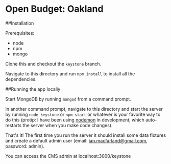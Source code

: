 # Open Budget: Oakland

##Installation

Prerequisites: 

- node
- npm
- mongo

Clone this and checkout the `keystone` branch.

Navigate to this directory and run `npm install` to install all the dependencies.

##Running the app locally

Start MongoDB by running `mongod` from a command prompt.

In another command prompt, navigate to this directory and start the server by running `node keystone` or `npm start` or whatever is your favorite way to do this (protip: I have been using [nodemon](http://nodemon.io/) in development, which auto-restarts the server when you make code changes). 

That's it! The first time you run the server it should install some data fixtures and create a default admin user (email: ian.macfarland@gmail.com, password: admin). 

You can access the CMS admin at localhost:3000/keystone
